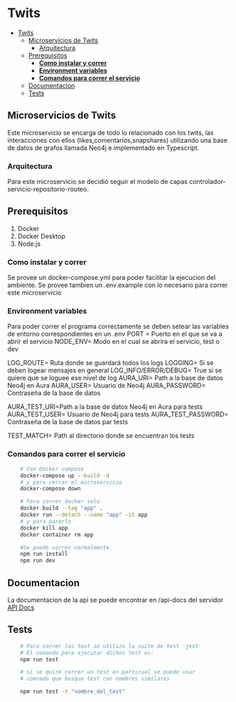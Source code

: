 # Twits


- [Twits](#twits)
  - [Microservicios de Twits](#microservicios-de-twits)
    - [Arquitectura](#arquitectura)
  - [Prerequisitos](#prerequisitos)
    - [**Como instalar y correr**](#como-instalar-y-correr)
    - [**Environment variables**](#environment-variables)
    - [**Comandos para correr el servicio**](#comandos-para-correr-el-servicio)
  - [Documentacion](#documentacion)
  - [Tests](#tests)

## Microservicios de Twits

Este microservicio se encarga de todo lo relacionado con los twits, las interacciones con ellos (likes,comentarios,snapshares) utilizando una base de datos de grafos llamada Neo4j e implementado en Typescript.

### Arquitectura
  Para este microservicio se decidió seguir el modelo de capas controlador-servicio-repositorio-routeo.

## Prerequisitos

1) Docker
2) Docker Desktop
3) Node.js

### **Como instalar y correr**

Se provee un docker-compose.yml para poder facilitar la ejecucion del ambiente.
Se provee tambien un .env.example con lo necesario para correr este microservicio

### **Environment variables**

  Para poder correr el programa correctamente se deben setear las variables de entorno correspondientes en un .env
  PORT = Puerto en el que se va a abrir el servicio
NODE_ENV= Modo en el cual se abrira el servicio, test o dev

LOG_ROUTE= Ruta donde se guardará todos los logs
LOGGING= Si se deben logear mensajes en general 
LOG_INFO/ERROR/DEBUG= True si se quiere que se loguee ese nivel de log
AURA_URI= Path a la base de datos Neo4j en Aura
AURA_USER= Usuario de Neo4j
AURA_PASSWORD= Contraseña de la base de datos

AURA_TEST_URI=Path a la base de datos Neo4j en Aura para tests
AURA_TEST_USER= Usuario de Neo4j para tests
AURA_TEST_PASSWORD= Contraseña de la base de datos par tests

TEST_MATCH= Path al directorio donde se encuentran los tests

### **Comandos para correr el servicio**
```bash
    # Con Docker compose
    docker-compose up --build -d
    # y para cerrar el microservicio
    docker-compose down

    # Para correr docker solo
    docker build --tag "app" .
    docker run --detach --name "app" -it app
    # y para pararlo
    docker kill app
    docker container rm app

    #Se puede correr normalmente
    npm run install
    npm run dev
```

## Documentacion

La documentacion de la api se puede encontrar en /api-docs del servidor [API Docs](https://twitsnap-twits-api.onrender.com/api-docs)


## Tests

```bash
    # Para correr los test se utilizo la suite de test 'jest'
    # El comando para ejecutar dichos test es:
    npm run test

    # si se quire correr un test en particual se puede usar
    # comnado que busque test con nombres similares

    npm run test -t "nombre_del_test"

```